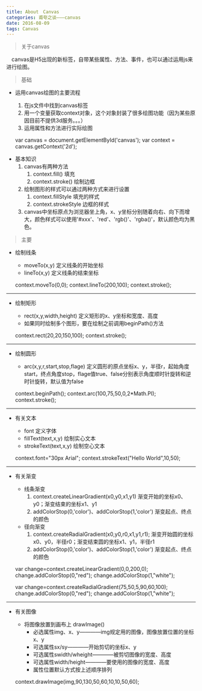 ```yaml
---
title: About　Canvas
categories: 甫夸之谈———canvas
date: 2016-08-09
tags: Canvas
---
```


>关于canvas

　canvas是H5出现的新标签，自带某些属性、方法、事件，也可以通过运用js来进行绘图。

>基础

+   运用canvas绘图的主要流程
	1. 在js文件中找到canvas标签
	2. 用一个变量获取context对象，这个对象封装了很多绘图功能（因为某些原因目前不提供3d服务。。。）
	3. 运用属性和方法进行实际绘图


	var canvas = document.getElementById('canvas');
	var context = canvas.getContext('2d');

<!---more--->	

+	基本知识
	1. canvas有两种方法
		1. context.fill()  		填充
		2. context.stroke()  	绘制边框
	2. 绘制图形的样式可以通过两种方式来进行设置
		1. context.fillStyle  	填充的样式
		2. context.strokeStyle  边框的样式
	3. canvas中坐标原点为浏览器坐上角，x、y坐标分别随着向右、向下而增大，颜色样式可以使用'#xxx'、'red'、'rgb()'、'rgba()'，默认颜色均为黑色。


>主要
	
+	绘制线条
	* moveTo(x,y) 定义线条的开始坐标
	* lineTo(x,y) 定义线条的结束坐标


	context.moveTo(0,0);
	context.lineTo(200,100);
	context.stroke();
*****
+	绘制矩形
	* rect(x,y,width,height) 定义矩形的x、y坐标和宽度、高度
	* 如果同时绘制多个图形，要在绘制之前调用beginPath()方法


	context.rect(20,20,150,100);
	context.stroke();
*****
+	绘制圆形
	* arc(x,y,r,start,stop,flage) 定义圆形的原点坐标x、y，半径r，起始角度start，终点角度stop，flage值true、false分别表示角度顺时针旋转和逆时针旋转，默认值为false


	context.beginPath();
	context.arc(100,75,50,0,2*Math.PI);
	context.stroke();
*****
+	有关文本
	* font 定义字体
	* fillText(text,x,y) 绘制实心文本
	* strokeText(text,x,y) 绘制空心文本


	context.font="30px Arial";
	context.strokeText("Hello World",10,50);
*****
+	有关渐变
	* 线条渐变
		1. context.createLinearGradient(x0,y0,x1,y1) 渐变开始的坐标x0、y0；渐变结束的坐标x1、y1
		2. addColorStop(0,'color')、addColorStop(1,'color') 渐变起点、终点的颜色
	* 径向渐变
		1. context.createRadialGradient(x0,y0,r0,x1,y1,r1); 渐变开始圆的坐标x0、y0，半径r0；渐变结束圆的坐标x1、y1，半径r1
		2. addColorStop(0,'color')、addColorStop(1,'color') 渐变起点、终点的颜色


	var change=context.createLinearGradient(0,0,200,0);
	change.addColorStop(0,"red");
	change.addColorStop(1,"white");

	var change=context.createRadialGradient(75,50,5,90,60,100);
	change.addColorStop(0,"red");
	change.addColorStop(1,"white");
*****	
+	有关图像
	* 将图像放置到画布上 drawImage()
		* 必选属性img、x、y————img规定用的图像，图像放置位置的坐标x、y
		* 可选属性sx/sy————开始剪切的坐标x、y
		* 可选属性swidth/wheight————被剪切图像的宽度、高度
		* 可选属性width/height————要使用的图像的宽度、高度
		* 属性位置默认方式按上述顺序排列

	
	context.drawImage(img,90,130,50,60,10,10,50,60);
	




	